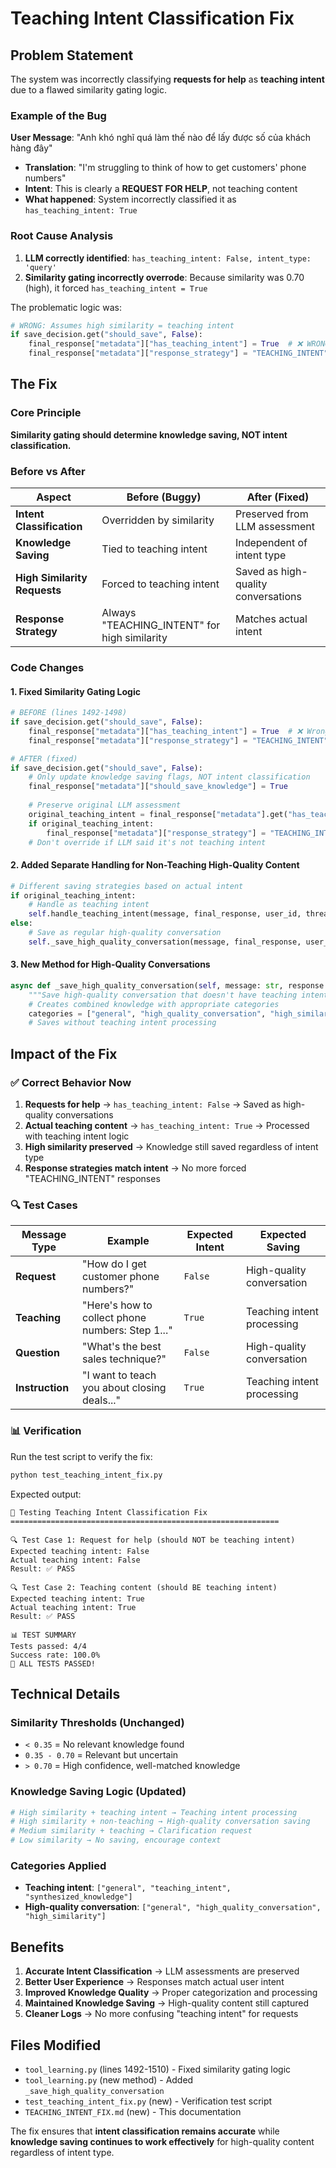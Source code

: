 # Teaching Intent Classification Fix

## Problem Statement

The system was incorrectly classifying **requests for help** as **teaching intent** due to a flawed similarity gating logic.

### Example of the Bug

**User Message**: "Anh khó nghĩ quá làm thế nào để lấy được số của khách hàng đây"
- **Translation**: "I'm struggling to think of how to get customers' phone numbers"
- **Intent**: This is clearly a **REQUEST FOR HELP**, not teaching content
- **What happened**: System incorrectly classified it as `has_teaching_intent: True`

### Root Cause Analysis

1. **LLM correctly identified**: `has_teaching_intent: False, intent_type: 'query'`
2. **Similarity gating incorrectly overrode**: Because similarity was 0.70 (high), it forced `has_teaching_intent = True`

The problematic logic was:
```python
# WRONG: Assumes high similarity = teaching intent
if save_decision.get("should_save", False):
    final_response["metadata"]["has_teaching_intent"] = True  # ❌ WRONG!
    final_response["metadata"]["response_strategy"] = "TEACHING_INTENT"
```

## The Fix

### Core Principle
**Similarity gating should determine knowledge saving, NOT intent classification.**

### Before vs After

| Aspect | Before (Buggy) | After (Fixed) |
|--------|----------------|---------------|
| **Intent Classification** | Overridden by similarity | Preserved from LLM assessment |
| **Knowledge Saving** | Tied to teaching intent | Independent of intent type |
| **High Similarity Requests** | Forced to teaching intent | Saved as high-quality conversations |
| **Response Strategy** | Always "TEACHING_INTENT" for high similarity | Matches actual intent |

### Code Changes

#### 1. Fixed Similarity Gating Logic
```python
# BEFORE (lines 1492-1498)
if save_decision.get("should_save", False):
    final_response["metadata"]["has_teaching_intent"] = True  # ❌ Wrong override
    final_response["metadata"]["response_strategy"] = "TEACHING_INTENT"

# AFTER (fixed)
if save_decision.get("should_save", False):
    # Only update knowledge saving flags, NOT intent classification
    final_response["metadata"]["should_save_knowledge"] = True
    
    # Preserve original LLM assessment
    original_teaching_intent = final_response["metadata"].get("has_teaching_intent", False)
    if original_teaching_intent:
        final_response["metadata"]["response_strategy"] = "TEACHING_INTENT"
    # Don't override if LLM said it's not teaching intent
```

#### 2. Added Separate Handling for Non-Teaching High-Quality Content
```python
# Different saving strategies based on actual intent
if original_teaching_intent:
    # Handle as teaching intent
    self.handle_teaching_intent(message, final_response, user_id, thread_id, priority_topic_name)
else:
    # Save as regular high-quality conversation
    self._save_high_quality_conversation(message, final_response, user_id, thread_id)
```

#### 3. New Method for High-Quality Conversations
```python
async def _save_high_quality_conversation(self, message: str, response: Dict[str, Any], user_id: str, thread_id: Optional[str]) -> None:
    """Save high-quality conversation that doesn't have teaching intent but has high similarity."""
    # Creates combined knowledge with appropriate categories
    categories = ["general", "high_quality_conversation", "high_similarity"]
    # Saves without teaching intent processing
```

## Impact of the Fix

### ✅ Correct Behavior Now

1. **Requests for help** → `has_teaching_intent: False` → Saved as high-quality conversations
2. **Actual teaching content** → `has_teaching_intent: True` → Processed with teaching intent logic
3. **High similarity preserved** → Knowledge still saved regardless of intent type
4. **Response strategies match intent** → No more forced "TEACHING_INTENT" responses

### 🔍 Test Cases

| Message Type | Example | Expected Intent | Expected Saving |
|-------------|---------|-----------------|-----------------|
| **Request** | "How do I get customer phone numbers?" | `False` | High-quality conversation |
| **Teaching** | "Here's how to collect phone numbers: Step 1..." | `True` | Teaching intent processing |
| **Question** | "What's the best sales technique?" | `False` | High-quality conversation |
| **Instruction** | "I want to teach you about closing deals..." | `True` | Teaching intent processing |

### 📊 Verification

Run the test script to verify the fix:
```bash
python test_teaching_intent_fix.py
```

Expected output:
```
🧪 Testing Teaching Intent Classification Fix
============================================================

🔍 Test Case 1: Request for help (should NOT be teaching intent)
Expected teaching intent: False
Actual teaching intent: False
Result: ✅ PASS

🔍 Test Case 2: Teaching content (should BE teaching intent)  
Expected teaching intent: True
Actual teaching intent: True
Result: ✅ PASS

📊 TEST SUMMARY
Tests passed: 4/4
Success rate: 100.0%
🎉 ALL TESTS PASSED!
```

## Technical Details

### Similarity Thresholds (Unchanged)
- `< 0.35` = No relevant knowledge found
- `0.35 - 0.70` = Relevant but uncertain  
- `> 0.70` = High confidence, well-matched knowledge

### Knowledge Saving Logic (Updated)
```python
# High similarity + teaching intent → Teaching intent processing
# High similarity + non-teaching → High-quality conversation saving
# Medium similarity + teaching → Clarification request
# Low similarity → No saving, encourage context
```

### Categories Applied
- **Teaching intent**: `["general", "teaching_intent", "synthesized_knowledge"]`
- **High-quality conversation**: `["general", "high_quality_conversation", "high_similarity"]`

## Benefits

1. **Accurate Intent Classification** → LLM assessments are preserved
2. **Better User Experience** → Responses match actual user intent
3. **Improved Knowledge Quality** → Proper categorization and processing
4. **Maintained Knowledge Saving** → High-quality content still captured
5. **Cleaner Logs** → No more confusing "teaching intent" for requests

## Files Modified

- `tool_learning.py` (lines 1492-1510) - Fixed similarity gating logic
- `tool_learning.py` (new method) - Added `_save_high_quality_conversation`
- `test_teaching_intent_fix.py` (new) - Verification test script
- `TEACHING_INTENT_FIX.md` (new) - This documentation

The fix ensures that **intent classification remains accurate** while **knowledge saving continues to work effectively** for high-quality content regardless of intent type. 